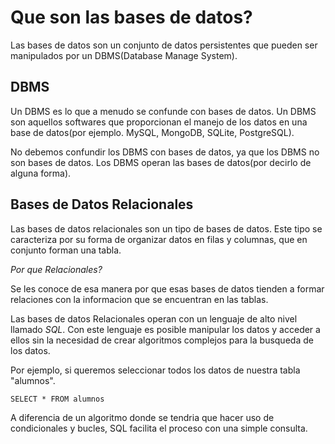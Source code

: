 # Que son las bases de datos?

Las bases de datos son un conjunto de datos persistentes que pueden ser manipulados por un DBMS(Database Manage System).

## DBMS

Un DBMS es lo que a menudo se confunde con bases de datos. Un DBMS son aquellos softwares que proporcionan el manejo de los datos en una base de datos(por ejemplo. MySQL, MongoDB, SQLite, PostgreSQL).

No debemos confundir los DBMS con bases de datos, ya que los DBMS no son bases de datos. Los DBMS operan las bases de datos(por decirlo de alguna forma).

## Bases de Datos Relacionales

Las bases de datos relacionales son un tipo de bases de datos. Este tipo se caracteriza por su forma de organizar datos en filas y columnas, que en conjunto forman una tabla.

*Por que Relacionales?*

Se les conoce de esa manera por que esas bases de datos tienden a formar relaciones con la informacion que se encuentran en las tablas.

Las bases de datos Relacionales operan con un lenguaje de alto nivel llamado *SQL*. Con este lenguaje es posible manipular los datos y acceder a ellos sin la necesidad de crear algoritmos complejos para la busqueda de los datos.

Por ejemplo, si queremos seleccionar todos los datos de nuestra tabla "alumnos".
```
SELECT * FROM alumnos
```

A diferencia de un algoritmo donde se tendria que hacer uso de condicionales y bucles, SQL facilita el proceso con una simple consulta.
